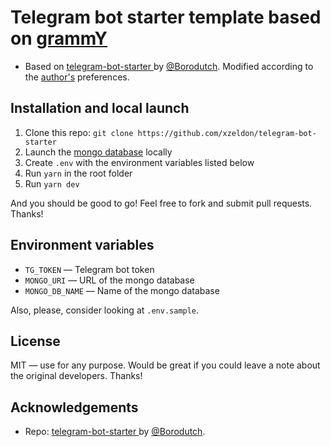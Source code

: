# Telegram bot starter template based on [grammY](https://grammy.dev)

* Based on [telegram-bot-starter
](https://github.com/Borodutch/telegram-bot-starter) by [@Borodutch](https://github.com/Borodutch). Modified according to the [author's](https://github.com/xzeldon) preferences.

## Installation and local launch

1. Clone this repo: `git clone https://github.com/xzeldon/telegram-bot-starter`
2. Launch the [mongo database](https://www.mongodb.com/) locally
3. Create `.env` with the environment variables listed below
4. Run `yarn` in the root folder
5. Run `yarn dev`

And you should be good to go! Feel free to fork and submit pull requests. Thanks!

## Environment variables

- `TG_TOKEN` — Telegram bot token
- `MONGO_URI` — URL of the mongo database
- `MONGO_DB_NAME` — Name of the mongo database

Also, please, consider looking at `.env.sample`.

## License

MIT — use for any purpose. Would be great if you could leave a note about the original developers. Thanks!

## Acknowledgements
* Repo: [telegram-bot-starter
](https://github.com/Borodutch/telegram-bot-starter) by [@Borodutch](https://github.com/Borodutch).